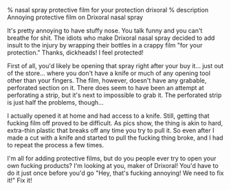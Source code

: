 % nasal spray protective film for your protection drixoral
% description Annoying protective film on Drixoral nasal spray

It's pretty annoying to have stuffy nose. You talk funny and you can't
breathe for shit. The idiots who make Drixoral nasal spray decided to
add insult to the injury by wrapping their bottles in a crappy film
"for your protection." Thanks, dickheads! I feel protected!

First of all, you'd likely be opening that spray right after your buy
it... just out of the store... where you don't have a knife or much
of any opening tool other than your fingers. The film, however, doesn't
have any grabable, perforated section on it. There does seem to have been
an attempt at perforating a strip, but it's next to impossible to grab
it. The perforated strip is just half the problems, though...

I actually opened it at home and had access to a knife. Still, getting
that fucking film off proved to be difficult. As pics show, the thing
is akin to hard, extra-thin plastic that breaks off any time you try
to pull it. So even after I made a cut with a knife and started to pull
the fucking thing broke, and I had to repeat the process a few times.

I'm all for adding protective films, but do you people ever try to
open your own fucking products? I'm looking at you, maker of Drixoral!
You'd have to do it just once before you'd go "Hey, that's
fucking annoying! We need to fix it!" Fix it!

<img alt="" src="/content-pics/blog/2015-03-28-Protective-Film-On-Nasal-Spray.jpg" class="content_pic center">